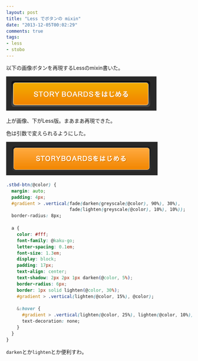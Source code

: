 ```yaml
---
layout: post
title: "Less でボタンの mixin"
date: "2013-12-05T00:02:29"
comments: true
tags: 
- less
- stobo
---
```


以下の画像ボタンを再現するLessのmixin書いた。

<!--more-->

![](/images/post/less-button-mixin-1.png)

上が画像、下がLess版。まあまあ再現できた。

色は引数で変えられるようにした。

![](/images/post/less-button-mixin-2.png)

```css
.stbd-btn(@color) {
  margin: auto;
  padding: 4px;
  #gradient > .vertical(fade(darken(greyscale(@color), 90%), 30%),
                        fade(lighten(greyscale(@color), 10%), 10%));
  border-radius: 8px;

  a {
    color: #fff;
    font-family: @kaku-go;
    letter-spacing: 0.1em;
    font-size: 1.3em;
    display: block;
    padding: 17px;
    text-align: center;
    text-shadow: 2px 2px 1px darken(@color, 5%);
    border-radius: 6px;
    border: 1px solid lighten(@color, 30%);
    #gradient > .vertical(lighten(@color, 15%), @color);

    &:hover {
      #gradient > .vertical(lighten(@color, 25%), lighten(@color, 10%));
      text-decoration: none;
    }
  }
}
```

`darken`とか`lighten`とか便利すわ。



